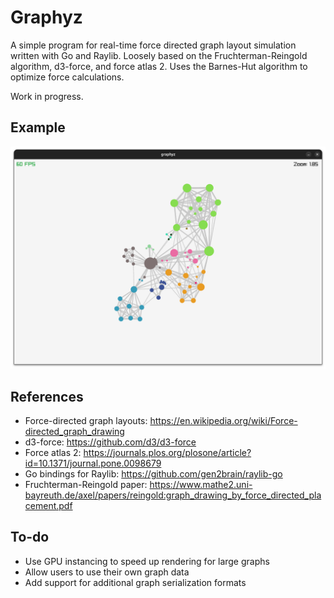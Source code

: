 # Graphyz

A simple program for real-time force directed graph layout simulation written with Go and Raylib. Loosely based on the Fruchterman-Reingold algorithm, d3-force, and force atlas 2. Uses the Barnes-Hut algorithm to optimize force calculations.

Work in progress.

## Example

![](examples/graphyz-example.png)

## References
- Force-directed graph layouts: https://en.wikipedia.org/wiki/Force-directed_graph_drawing
- d3-force: https://github.com/d3/d3-force
- Force atlas 2: https://journals.plos.org/plosone/article?id=10.1371/journal.pone.0098679
- Go bindings for Raylib: https://github.com/gen2brain/raylib-go 
- Fruchterman-Reingold paper: https://www.mathe2.uni-bayreuth.de/axel/papers/reingold:graph_drawing_by_force_directed_placement.pdf

## To-do
- Use GPU instancing to speed up rendering for large graphs
- Allow users to use their own graph data
- Add support for additional graph serialization formats
